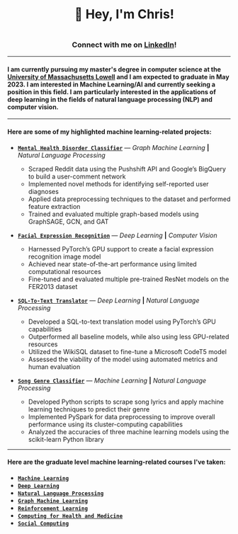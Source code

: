 <div id="user-content-toc">
  <ul>
    <summary align="center">
      <h1 style="display: inline-block;">
        👋 Hey, I'm Chris!
      </h1>
    </summary>
    <h3 align="center">
        Connect with me on <a href="https://www.linkedin.com/in/christopherlewis10/">LinkedIn</a>!
    </h3>
  </ul>
</div>

---

#### I am currently pursuing my master's degree in computer science at the [University of Massachusetts Lowell](https://www.uml.edu/) and I am expected to graduate in May 2023. I am interested in Machine Learning/AI and currently seeking a position in this field. I am particularly interested in the applications of deep learning in the fields of natural language processing (NLP) and computer vision.

---

#### Here are some of my highlighted machine learning-related projects:
  
  - [**`Mental Health Disorder Classifier`**](https://github.com/lewisc4/Mental-Health-Disorder-Classifier) — *Graph Machine Learning* **|** *Natural Language Processing*
    - Scraped Reddit data using the Pushshift API and Google’s BigQuery to build a user-comment network
    - Implemented novel methods for identifying self-reported user diagnoses
    - Applied data preprocessing techniques to the dataset and performed feature extraction
    - Trained and evaluated multiple graph-based models using GraphSAGE, GCN, and GAT
  
  - [**`Facial Expression Recognition`**](https://github.com/lewisc4/Emotion-Detection) — *Deep Learning* **|** *Computer Vision*
    - Harnessed PyTorch’s GPU support to create a facial expression recognition image model
    - Achieved near state-of-the-art performance using limited computational resources
    - Fine-tuned and evaluated multiple pre-trained ResNet models on the FER2013 dataset
  
  - [**`SQL-To-Text Translator`**](https://github.com/lewisc4/SQL-To-Text) — *Deep Learning* **|** *Natural Language Processing*
    - Developed a SQL-to-text translation model using PyTorch’s GPU capabilities
    - Outperformed all baseline models, while also using less GPU-related resources
    - Utilized the WikiSQL dataset to fine-tune a Microsoft CodeT5 model
    - Assessed the viability of the model using automated metrics and human evaluation
  
  - [**`Song Genre Classifier`**](https://github.com/lewisc4/Song-Genre-Predictor) — *Machine Learning* **|** *Natural Language Processing*
    - Developed Python scripts to scrape song lyrics and apply machine learning techniques to predict their genre
    - Implemented PySpark for data preprocessing to improve overall performance using its cluster-computing capabilities
    - Analyzed the accuracies of three machine learning models using the scikit-learn Python library
  
---
 
#### Here are the graduate level machine learning-related courses I've taken:
  - [**`Machine Learning`**](https://www.uml.edu/catalog/courses/comp/5450)
  - [**`Deep Learning`**](https://www.uml.edu/catalog/courses/COMP/5530.aspx)
  - [**`Natural Language Processing`**](https://www.uml.edu/catalog/courses/COMP/5420.aspx)
  - [**`Graph Machine Learning`**](https://www.uml.edu/catalog/courses/COMP/5455.aspx)
  - [**`Reinforcement Learning`**](https://www.uml.edu/catalog/courses/COMP/5435.aspx)
  - [**`Computing for Health and Medicine`**](https://www.uml.edu/catalog/courses/COMP/5300.aspx)
  - [**`Social Computing`**](https://www.uml.edu/catalog/courses/COMP/5415.aspx)

